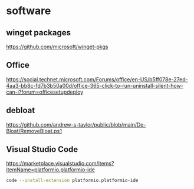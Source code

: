 # software

## winget packages

https://github.com/microsoft/winget-pkgs

## Office

https://social.technet.microsoft.com/Forums/office/en-US/b5ff078e-27ed-4aa3-bb8c-fd7b3b50a00d/office-365-click-to-run-uninstall-silent-how-can-i?forum=officesetupdeploy

## debloat

https://github.com/andrew-s-taylor/public/blob/main/De-Bloat/RemoveBloat.ps1

## Visual Studio Code

https://marketplace.visualstudio.com/items?itemName=platformio.platformio-ide

```bash
code --install-extension platformio.platformio-ide
```
